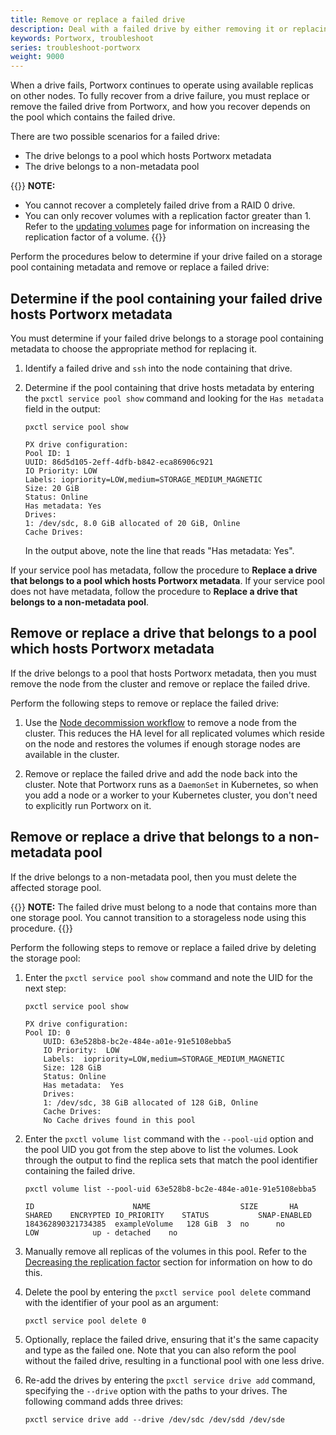 ```yaml
---
title: Remove or replace a failed drive
description: Deal with a failed drive by either removing it or replacing it
keywords: Portworx, troubleshoot
series: troubleshoot-portworx
weight: 9000
---
```


When a drive fails, Portworx continues to operate using available replicas on other nodes. To fully recover from a drive failure, you must replace or remove the failed drive from Portworx, and how you recover depends on the pool which contains the failed drive.

There are two possible scenarios for a failed drive:

* The drive belongs to a pool which hosts Portworx metadata
* The drive belongs to a non-metadata pool

{{<info>}}
**NOTE:**

* You cannot recover a completely failed drive from a RAID 0 drive.
* You can only recover volumes with a replication factor greater than 1. Refer to the [updating volumes](/reference/cli/updating-volumes#update-a-volume-s-replication-factor) page for information on increasing the replication factor of a volume.
{{</info>}}

Perform the procedures below to determine if your drive failed on a storage pool containing metadata and remove or replace a failed drive:

## Determine if the pool containing your failed drive hosts Portworx metadata

You must determine if your failed drive belongs to a storage pool containing metadata to choose the appropriate method for replacing it.

1. Identify a failed drive and `ssh` into the node containing that drive.

2. Determine if the pool containing that drive hosts metadata by entering the `pxctl service pool show` command and looking for the `Has metadata` field in the output:

    ```text
    pxctl service pool show
    ```
    ```output
    PX drive configuration:
    Pool ID: 1
    UUID: 86d5d105-2eff-4dfb-b842-eca86906c921
    IO Priority: LOW
    Labels: iopriority=LOW,medium=STORAGE_MEDIUM_MAGNETIC
    Size: 20 GiB
    Status: Online
    Has metadata: Yes
    Drives:
    1: /dev/sdc, 8.0 GiB allocated of 20 GiB, Online
    Cache Drives:
    ```

    In the output above, note the line that reads "Has metadata: Yes".

If your service pool has metadata, follow the procedure to **Replace a drive that belongs to a pool which hosts Portworx metadata**. If your service pool does not have metadata, follow the procedure to **Replace a drive that belongs to a non-metadata pool**.

## Remove or replace a drive that belongs to a pool which hosts Portworx metadata

If the drive belongs to a pool that hosts Portworx metadata, then you must remove the node from the cluster and remove or replace the failed drive.

Perform the following steps to remove or replace the failed drive:

1. Use the [Node decommission workflow](/operations/operate-kubernetes/uninstall/decommission-a-node/#step-1-migrate-application-pods-using-portworx-volumes-that-are-running-on-this-node) to remove a node from the cluster. This reduces the HA level for all replicated volumes which reside on the node and restores the volumes if enough storage nodes are available in the cluster.

2. Remove or replace the failed drive and add the node back into the cluster. Note that Portworx runs as a `DaemonSet` in Kubernetes, so when you add a node or a worker to your Kubernetes cluster, you don't need to explicitly run Portworx on it.

## Remove or replace a drive that belongs to a non-metadata pool

If the drive belongs to a non-metadata pool, then you must delete the affected storage pool.

{{<info>}}
**NOTE:** The failed drive must belong to a node that contains more than one storage pool. You cannot transition to a storageless node using this procedure.
{{</info>}}

Perform the following steps to remove or replace a failed drive by deleting the storage pool:

1. Enter the `pxctl service pool show` command and note the UID for the next step:

    ```text
    pxctl service pool show
    ```
    ```output
    PX drive configuration:
    Pool ID: 0
        UUID: 63e528b8-bc2e-484e-a01e-91e5108ebba5
        IO Priority:  LOW
        Labels:  iopriority=LOW,medium=STORAGE_MEDIUM_MAGNETIC
        Size: 128 GiB
        Status: Online
        Has metadata:  Yes
        Drives:
        1: /dev/sdc, 38 GiB allocated of 128 GiB, Online
        Cache Drives:
        No Cache drives found in this pool
    ```

2. Enter the `pxctl volume list` command with the `--pool-uid` option and the pool UID you got from the step above to list the volumes. Look through the output to find the replica sets that match the pool identifier containing the failed drive.

    ```text
    pxctl volume list --pool-uid 63e528b8-bc2e-484e-a01e-91e5108ebba5
    ```
    ```output
    ID			            NAME					SIZE	   HA SHARED	ENCRYPTED IO_PRIORITY	 STATUS		      SNAP-ENABLED
    184362890321734385	exampleVolume	128 GiB  3  no	    no		    LOW		       up - detached	no
    ```

3. Manually remove all replicas of the volumes in this pool. Refer to the [Decreasing the replication factor](/reference/cli/updating-volumes/#decreasing-the-replication-factor) section for information on how to do this.

4. Delete the pool by entering the `pxctl service pool delete` command with the identifier of your pool as an argument:

    ```text
    pxctl service pool delete 0
    ```

5. Optionally, replace the failed drive, ensuring that it's the same capacity and type as the failed one. Note that you can also reform the pool without the failed drive, resulting in a functional pool with one less drive.

6. Re-add the drives by entering the `pxctl service drive add` command, specifying the `--drive` option with the paths to your drives. The following command adds three drives:

    ```text
    pxctl service drive add --drive /dev/sdc /dev/sdd /dev/sde
    ```
